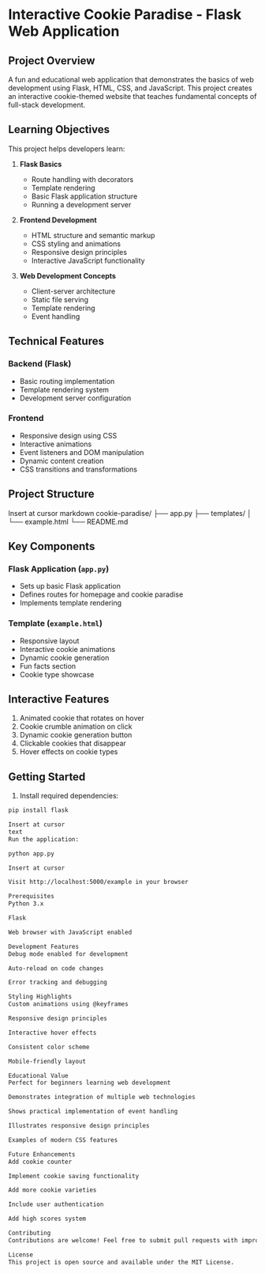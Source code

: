 # Interactive Cookie Paradise - Flask Web Application

## Project Overview
A fun and educational web application that demonstrates the basics of web development using Flask, HTML, CSS, and JavaScript. This project creates an interactive cookie-themed website that teaches fundamental concepts of full-stack development.

## Learning Objectives

This project helps developers learn:

1. **Flask Basics**
   - Route handling with decorators
   - Template rendering
   - Basic Flask application structure
   - Running a development server

2. **Frontend Development**
   - HTML structure and semantic markup
   - CSS styling and animations
   - Responsive design principles
   - Interactive JavaScript functionality

3. **Web Development Concepts**
   - Client-server architecture
   - Static file serving
   - Template rendering
   - Event handling

## Technical Features

### Backend (Flask)
- Basic routing implementation
- Template rendering system
- Development server configuration

### Frontend
- Responsive design using CSS
- Interactive animations
- Event listeners and DOM manipulation
- Dynamic content creation
- CSS transitions and transformations

## Project Structure

Insert at cursor
markdown
cookie-paradise/
├── app.py
├── templates/
│ └── example.html
└── README.md


## Key Components

### Flask Application (`app.py`)
- Sets up basic Flask application
- Defines routes for homepage and cookie paradise
- Implements template rendering

### Template (`example.html`)
- Responsive layout
- Interactive cookie animations
- Dynamic cookie generation
- Fun facts section
- Cookie type showcase

## Interactive Features
1. Animated cookie that rotates on hover
2. Cookie crumble animation on click
3. Dynamic cookie generation button
4. Clickable cookies that disappear
5. Hover effects on cookie types

## Getting Started

1. Install required dependencies:
```bash
pip install flask

Insert at cursor
text
Run the application:

python app.py

Insert at cursor

Visit http://localhost:5000/example in your browser

Prerequisites
Python 3.x

Flask

Web browser with JavaScript enabled

Development Features
Debug mode enabled for development

Auto-reload on code changes

Error tracking and debugging

Styling Highlights
Custom animations using @keyframes

Responsive design principles

Interactive hover effects

Consistent color scheme

Mobile-friendly layout

Educational Value
Perfect for beginners learning web development

Demonstrates integration of multiple web technologies

Shows practical implementation of event handling

Illustrates responsive design principles

Examples of modern CSS features

Future Enhancements
Add cookie counter

Implement cookie saving functionality

Add more cookie varieties

Include user authentication

Add high scores system

Contributing
Contributions are welcome! Feel free to submit pull requests with improvements or additional features.

License
This project is open source and available under the MIT License.



